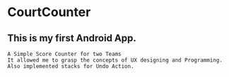 # CourtCounter

## This is my first Android App.
	A Simple Score Counter for two Teams
	It allowed me to grasp the concepts of UX designing and Programming.
	Also implemented stacks for Undo Action.

